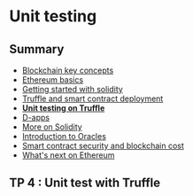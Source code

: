 # Unit testing

<!-- .slide: class="page-title" -->



## Summary

<!-- .slide: class="toc" -->

- [Blockchain key concepts](#/1)
- [Ethereum basics](#/2)
- [Getting started with solidity](#/3)
- [Truffle and smart contract deployment](#/4)
- **[Unit testing on Truffle](#/5)**
- [D-apps](#/6)
- [More on Solidity](#/7)
- [Introduction to Oracles](#/8)
- [Smart contract security and blockchain cost](#/9)
- [What's next on Ethereum](#/10)


## TP 4 : Unit test with Truffle
<!-- .slide: class="page-tp5" -->



<!-- .slide: class="page-questions" -->


